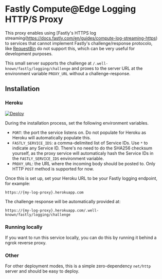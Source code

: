 # Fastly Compute@Edge Logging HTTP/S Proxy

This proxy enables using [Fastly's HTTPS log streaming(https://docs.fastly.com/en/guides/compute-log-streaming-https) to services that cannot implement Fastly's challenge/response protocolo, like [RequestBin](https://requestbin.com/) do not support this, which can be very useful for development purposes.

This small server supports the challenge at `/.well-known/fastly/logging/challenge` and proxes to the server URL at the environment variable `PROXY_URL` without a challenge-response.

## Installation

### Heroku

[![Deploy](https://www.herokucdn.com/deploy/button.svg)](https://heroku.com/deploy)

During the installation process, set the following environment variables.

* `PORT`: the port the service listens on. Do not populate for Heroku as Heroku will automatically populate this.
* `FASTLY_SERVICE_IDS`: a comma-delimited list of Service IDs. Use `*` to indicate any Service ID. There's no need to do the SHA256 checksum yourself, as the proxy service will automaticaly hash the Service IDs in the `FASTLY_SERVICE_IDS` environment variable.
* `PROXY_URL`: the URL where the incoming body should be posted to. Only HTTP `POST` method is supported for now.

Once this is set up, set your Heroku URL to be your Fastly logging endpoint, for example:

`https://{my-log-proxy}.herokuapp.com`

The challenge response will be automatically provided at:

`https://{my-log-proxy}.herokuapp.com/.well-known/fastly/logging/challenge`

### Running locally

If you want to run this service locally, you can do this by running it behind a ngrok reverse proxy.

### Other

For other deployment modes, this is a simple zero-dependency `net/http` server and should be easy to deploy.
